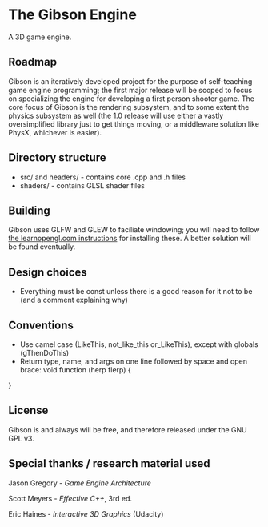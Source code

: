 # The Gibson Engine
A 3D game engine. 

## Roadmap
Gibson is an iteratively developed project for the purpose of self-teaching game engine programming; the first major release will be scoped to focus on specializing 
the engine for developing a first person shooter game. The core focus of Gibson is the rendering subsystem, and to some extent the physics subsystem as well (the 1.0 release 
will use either a vastly oversimplified library just to get things moving, or a middleware solution like PhysX, whichever is easier).

## Directory structure
- src/ and headers/ - contains core .cpp and .h files
- shaders/ - contains GLSL shader files

## Building
Gibson uses GLFW and GLEW to faciliate windowing; you will need to follow [the learnopengl.com instructions](http://learnopengl.com/#!Getting-started/Creating-a-window) for 
installing these. A better solution will be found eventually.

## Design choices 
- Everything must be const unless there is a good reason for it not to be (and a comment explaining why)

## Conventions
- Use camel case (LikeThis, not_like_this or_LikeThis), except with globals (gThenDoThis)
- Return type, name, and args on one line followed by space and open brace:
void function (herp flerp) {

}

## License
Gibson is and always will be free, and therefore released under the GNU GPL v3.

## Special thanks / research material used
Jason Gregory - *Game Engine Architecture*

Scott Meyers - *Effective C++*, 3rd ed.

Eric Haines - *Interactive 3D Graphics* (Udacity)
